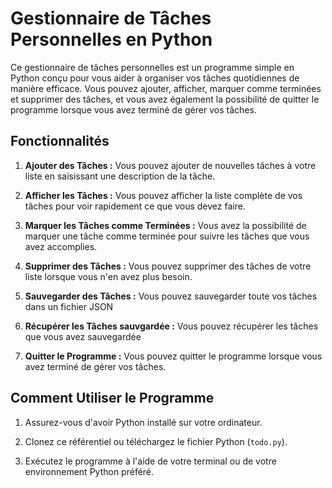 # Gestionnaire de Tâches Personnelles en Python

Ce gestionnaire de tâches personnelles est un programme simple en Python conçu pour vous aider à organiser vos tâches quotidiennes de manière efficace. Vous pouvez ajouter, afficher, marquer comme terminées et supprimer des tâches, et vous avez également la possibilité de quitter le programme lorsque vous avez terminé de gérer vos tâches.

## Fonctionnalités

1. **Ajouter des Tâches :** Vous pouvez ajouter de nouvelles tâches à votre liste en saisissant une description de la tâche.

2. **Afficher les Tâches :** Vous pouvez afficher la liste complète de vos tâches pour voir rapidement ce que vous devez faire.

3. **Marquer les Tâches comme Terminées :** Vous avez la possibilité de marquer une tâche comme terminée pour suivre les tâches que vous avez accomplies.

4. **Supprimer des Tâches :** Vous pouvez supprimer des tâches de votre liste lorsque vous n'en avez plus besoin.

5. **Sauvegarder des Tâches :** Vous pouvez sauvegarder toute vos tâches dans un fichier JSON

6. **Récupérer les Tâches sauvgardée :** Vous pouvez récupérer les tâches que vous avez sauvegardée   

7. **Quitter le Programme :** Vous pouvez quitter le programme lorsque vous avez terminé de gérer vos tâches.


## Comment Utiliser le Programme

1. Assurez-vous d'avoir Python installé sur votre ordinateur.

2. Clonez ce référentiel ou téléchargez le fichier Python (`todo.py`).

3. Exécutez le programme à l'aide de votre terminal ou de votre environnement Python préféré.


